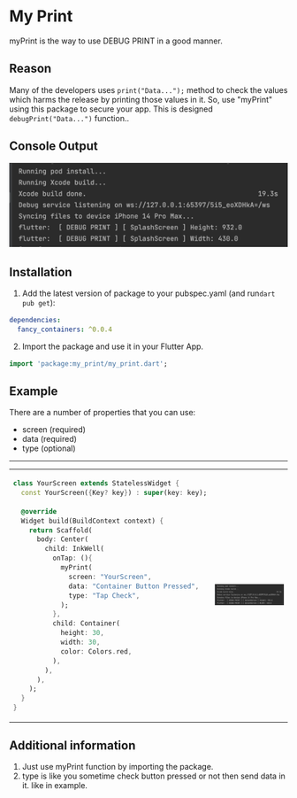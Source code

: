 # My Print
myPrint is the way to use DEBUG PRINT in a good manner.

## Reason
Many of the developers uses ```print("Data...");``` method to check the values which harms the release by printing those values in it. So, use "myPrint" using this package to secure your app.
This is designed ```debugPrint("Data...")``` function..

## Console Output
<img  src="https://raw.githubusercontent.com/FluXpert/flutter_trials_project/master/assets/Screenshot%202023-02-12%20at%209.33.01%20PM.png"  alt="MY PRINT">


## Installation

1. Add the latest version of package to your pubspec.yaml (and run`dart pub get`):
```yaml
dependencies:
  fancy_containers: ^0.0.4
```
2. Import the package and use it in your Flutter App.
```dart
import 'package:my_print/my_print.dart';
```


## Example
There are a number of properties that you can use:

-  screen (required)
-  data (required)
-  type (optional)


<hr>

<table>
<tr>
<td>

```dart
class YourScreen extends StatelessWidget {
  const YourScreen({Key? key}) : super(key: key);

  @override
  Widget build(BuildContext context) {
    return Scaffold(
      body: Center(
        child: InkWell(
          onTap: (){
            myPrint(
              screen: "YourScreen",
              data: "Container Button Pressed",
              type: "Tap Check",
            );
          },
          child: Container(
            height: 30,
            width: 30,
            color: Colors.red,
          ),
        ),
      ),
    );
  }
}
```

</td>
<td>
<img  src="https://raw.githubusercontent.com/FluXpert/flutter_trials_project/master/assets/Screenshot%202023-02-12%20at%209.33.01%20PM.png"  alt="MY PRINT">
</td>
</tr>
</table>

## Additional information

1. Just use myPrint function by importing the package.
2. type is like you sometime check button pressed or not then send data in it. like in example.